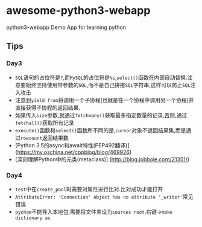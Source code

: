 # awesome-python3-webapp
python3-webapp
Demo App for learning python
## Tips
### Day3
- `SQL`语句的占位符是`?`,而`MySQL`的占位符是`%s`,`select()`函数在内部自动替换.注意要始终坚持使用带参数的`SQL`,而不是自己拼接`SQL`字符串,这样可以防止`SQL`注入攻击
- 注意到`yield from`将调用一个子协程(也就是在一个协程中调用另一个协程)并直接获得子协程的返回结果.
- 如果传入`size`参数,就通过`fetchmany()`获取最多指定数量的记录,否则,通过`fetchall()`获取所有记录
- `execute()`函数和`select()`函数所不同的是,`cursor`对象不返回结果集,而是通过`rowcount`返回结果数
- [Python 3.5的async和await特性(PEP492翻译)] (https://my.oschina.net/cppblog/blog/469926)
- [深刻理解Python中的元类(metaclass)] (http://blog.jobbole.com/21351/)

### Day4
- `test`中在`create_pool`时需要对属性进行比对.比对成功才能打开
- ```AttributeError: 'Connection' object has no attribute '_writer'```常见错误
- `pycham`不能导入本地包,需要将文件夹设为`sources root`,右键->`make dictionary as`
